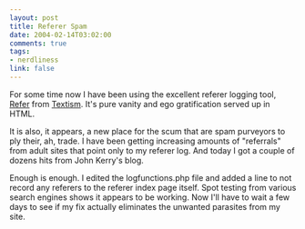```yaml
--- 
layout: post
title: Referer Spam
date: 2004-02-14T03:02:00
comments: true
tags:
- nerdliness
link: false
---
```

For some time now I have been using the excellent referer logging tool, <a href="http://www.textism.com/tools/refer/" title="Refer">Refer</a> from <a href="http://www.textism.com/" title="Textism">Textism</a>. It's pure vanity and ego gratification served up in HTML.

It is also, it appears, a new place for the scum that are spam purveyors to ply their, ah, trade. I have been getting increasing amounts of "referrals" from adult sites that point only to my referer log. And today I got a couple of dozens hits from John Kerry's blog.

Enough is enough. I edited the logfunctions.php file and added a line to not record any referers to the referer index page itself. Spot testing from various search engines shows it appears to be working. Now I'll have to wait a few days to see if my fix actually eliminates the unwanted parasites from my site.
